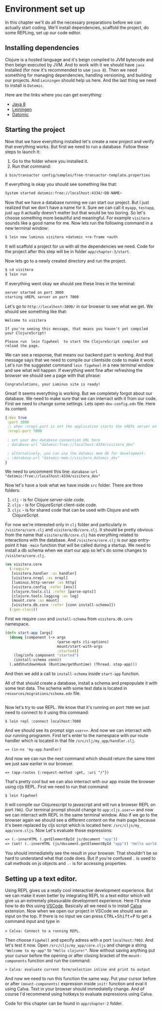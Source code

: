 # Environment set up

In this chapter we'll do all the necessary preparations before we can actually start coding. We'll install dependencies, scaffold the project, do some REPLing, set up our code editor.

## Installing dependencies

Clojure is a hosted language and it's beign compiled to JVM bytecode and then beign executed by JVM. And to work with it we should have `java` installed (for now it's recommended to use `java 8`). Then we need something for managing dependencies, handling versioning, and building our projects. And `Leiningen` should help us here. And the last thing we need to install is `Datomic`.

Here are the links where you can get everything:

 - [Java 8][java-download]
 - [Leiningen][lein-install]
 - [Datomic][datomic-download]

## Starting the project

Now that we have everything installed let's create a new project and verify that everything works. But first we need to run a database. Follow these steps to launch it:

1. Go to the folder where you installed it. 
2. Run that command: 

```bash
$ bin/transactor config/samples/free-transactor-template.properties
```

If everything is okay you should see something like that:

```bash
System started datomic:free://localhost:4334/<DB-NAME>
```

Now that we have a database running we can start our project. But I just realized that we don't have a name for it. Sure we can call it `myapp`, `testapp`, just `app` it actually doesn't matter but that would be too boring. So let's choose something more beautiful and meaningful. For example `visitera` sounds like a good name for me.  Now lets run the following command in a new terminal window:

```bash
$ lein new luminus visitera +datomic +re-frame +auth
```

It will scaffold a project for us with all the dependencies we need. Code for the project after this step will be in folder `app/chapter-3/start`.

Now lets go to a newly created directory and run the project. 

```bash
$ cd visitera
$ lein run
```

If everything went okay we should see these lines in the terminal:

```bash
server started on port 3000
starting nREPL server on port 7000
```

Let's go to `http://localhost:3000/` in our browser to see what we get.
We should see something like that:

```
Welcome to visitera

If you're seeing this message, that means you haven't yet compiled your ClojureScript!

Please run  lein figwheel  to start the ClojureScript compiler and reload the page.
```

We can see a response, that means our backend part is working. And that message says that we need to compile our clientside code to make it work. Let's run the suggestet command `lein figwheel` in a new terminal window and see what will happen. If everything went fine after refreshing the browser we should see a page with that phrase:

```
Congratulations, your Luminus site is ready!
```

Great! It seems everything is working. But we completely forgot about our database. We need to make sure that we can interract with it from our code. First we need to change some settings. Lets open `dev-config.edn` file. Here its content:

```clojure
{:dev true
 :port 3000
 ;; when :nrepl-port is set the application starts the nREPL server on load
 :nrepl-port 7000
 
 ; set your dev database connection URL here
 ; database-url "datomic:free://localhost:4334/visitera_dev"

 ; alternatively, you can use the datomic mem db for development:
 ; :database-url "datomic:mem://visitera_datomic_dev"
}
```

We need to uncomment this line:
 `database-url "datomic:free://localhost:4334/visitera_dev"`

Now let's have a look what we have inside `src` folder. There are three folders: 

1. `clj` - is for Clojure server-side code.  
2. `cljs` - is for ClojureScript client-side code.
3. `cljc` - is for shared code that can be used with Clojure and with ClojureScript.

For now we're interested only in `clj` folder and particularly in `/visitera/core.clj` and `visitera/db/core.clj`. It should be pretty obvious from the name that `visitera/db/core.clj` has everything related to interactions with the database. And `/visitera/core.clj` is our app entry-point it has `-main` function that will be called during a startup.
We need to install a db schema when we start our app so let's do some changes to `/visitera/core.clj`.

```clojure
(ns visitera.core
  (:require
   [visitera.handler :as handler]
   [visitera.nrepl :as nrepl]
   [luminus.http-server :as http]
   [visitera.config :refer [env]]
   [clojure.tools.cli :refer [parse-opts]]
   [clojure.tools.logging :as log]
   [mount.core :as mount]
   [visitera.db.core :refer [conn install-schema]])
  (:gen-class))
```

First we require `conn` and `install-schema` from `visitera.db.core` namespace.

```clojure
(defn start-app [args]
  (doseq [component (-> args
                        (parse-opts cli-options)
                        mount/start-with-args
                        :started)]
    (log/info component "started")
    (install-schema conn))
  (.addShutdownHook (Runtime/getRuntime) (Thread. stop-app)))
```

And then we add a call to `install-schema` inside `start-app` function.

All of that should create a database, install a schema and prepopulate it with some test data. The schema with some test data is located in `resources/migrations/schema.edn` file.





##

 Now let's try to use REPL. We know that it's running on port `7000` we just need to connect to it using this command:

`$ lein repl :connect localhost:7000`

And we should see its prompt sign `user=>`. And now we can interract with our running programm. First let's enter to the namespace with our route handler which is located in that file `/src/clj/my_app/handler.clj`.

`=> (in-ns 'my-app.handler)`

And now we can run the next command which should return the same html we just saw earlier in our browser.

`=> (app-routes {:request-method :get, :uri "/"})`

That's pretty cool but we can also interract with our app inside the browser using cljs REPL. First we need to run that command:

`$ lein figwheel`

It will compile our Clojurescript to javascript and will run a browser REPL on port `7002`. Our terminal prompt should change to `app:cljs.user=>` and now we can interract with REPL in the same terminal window. Also if we go to the browser again we should see a different content on the main page because it's been replaced by cljs script which is located here: `/src/cljs/my_
app/core.cljs`.  Now Let's evaluate those expressions:

```clj
=> (.-innerHTML (.getElementById js/document "app"))
=> (set! (.-innerHTML (js/document.getElementById "app")) "Hello world!")
```

 You should immediatelly see the result in your browser.  That shouldn't be so hard to understand what that code does. But if you're confused `.` is used to call methods on js objects and `.-` is for accessing properties. 

## Setting up a text editor.

Using REPL gives us a really cool interactive development experience. But we can make it even better by integrating REPL to a text editor which will give us an extremely pleasurable development experience. Here I'll show how to do this using [VSCode][3].  Basically all we need is to install [Calva][4] extension. Now when we open our project in VSCode we should see an input on the top. If there is no input we can press <kbd>CTRL</kbd>+<kbd>Shift</kbd>+<kbd>P</kbd> to get a command input and type in 

`> Calva: Connect to a running REPL`. 

Then choose `Figwhell` and specify adress with a port `localhost:7002`. And let's test it now. Open `/src/cljs/my_app/core.cljs` and change a string `"Welcome to my-app"` to `"Hello clojure!"`.  Now without saving anything put your cursor before the opening or after closing bracket of the `mount-components` function and run the command:

`> Calva: evaluate current form/selection inline and print to output`

And now we need to run this function the same way. Put your cursor before or after `(mount-components)` expression inside `init!` function and eval it using Calva. Text in your browser should immediatelly change. And of course I'd recommend using hotkeys to evaluate expressions using Calva. 

Code for this chapter can be found in `app/chapter-2` folder.







[lein-install]: https://leiningen.org/#install
[java-download]: https://www.oracle.com/technetwork/java/javase/downloads/jdk8-downloads-2133151.html
[datomic-download]: https://my.datomic.com/downloads/free
[3]: https://code.visualstudio.com/
[4]: https://github.com/BetterThanTomorrow/calva
<!--stackedit_data:
eyJoaXN0b3J5IjpbMTUxOTAxMTYzNywtNTIyODQwNDk5LDMxOT
YwODYwLDEwNzU0NzY4NTYsNDU5NjQ4NDldfQ==
-->